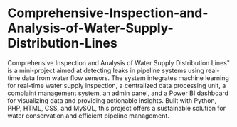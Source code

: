 # Comprehensive-Inspection-and-Analysis-of-Water-Supply-Distribution-Lines


Comprehensive Inspection and Analysis of Water Supply Distribution Lines" is a mini-project aimed at detecting leaks in pipeline systems using real-time data from water flow sensors. The system integrates machine learning for real-time water supply inspection, a centralized data processing unit, a complaint management system, an admin panel, and a Power BI dashboard for visualizing data and providing actionable insights. Built with Python, PHP, HTML, CSS, and MySQL, this project offers a sustainable solution for water conservation and efficient pipeline management.
